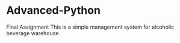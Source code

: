 # Advanced-Python
Final Assignment 
This is a simple management system for alcoholic beverage warehouse.
